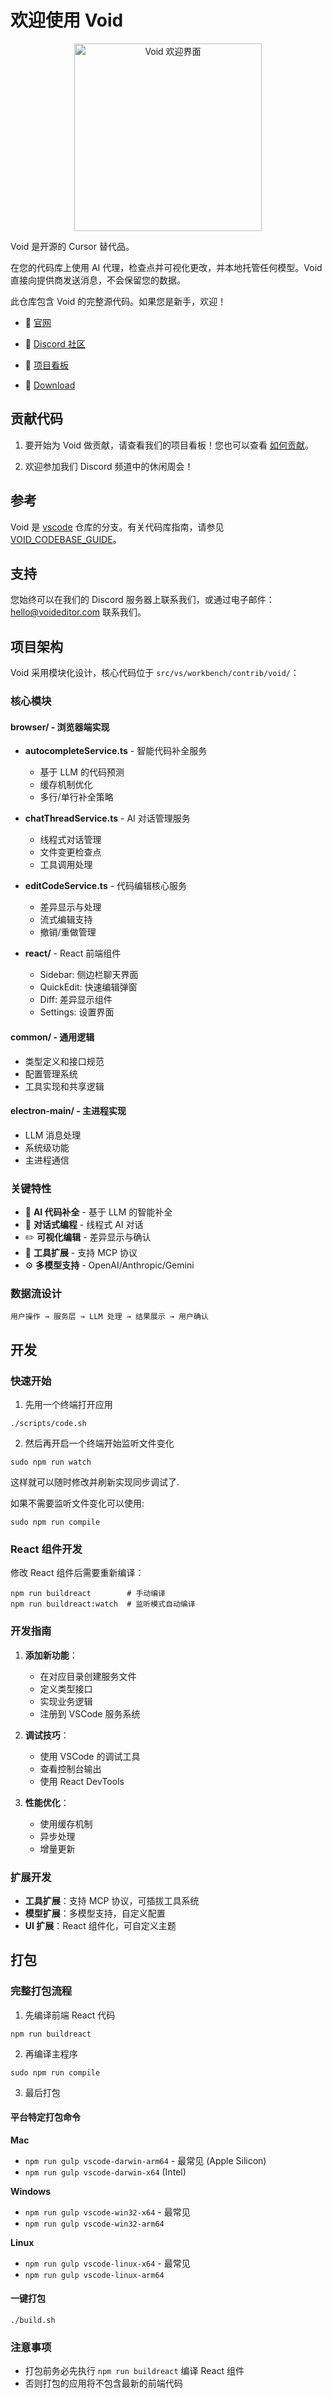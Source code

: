 # 欢迎使用 Void

<div align="center">
  <img
    src="./src/vs/workbench/browser/parts/editor/media/slice_of_void.png"
	 	alt="Void 欢迎界面"
		width="300"
	 	height="300"
	/>
</div>

Void 是开源的 Cursor 替代品。

在您的代码库上使用 AI 代理，检查点并可视化更改，并本地托管任何模型。Void 直接向提供商发送消息，不会保留您的数据。

此仓库包含 Void 的完整源代码。如果您是新手，欢迎！

- 🧭 [官网](https://voideditor.com)

- 👋 [Discord 社区](https://discord.gg/RSNjgaugJs)

- 🚙 [项目看板](https://github.com/orgs/voideditor/projects/2)

- 🌌 [Download](https://voideditor.com/download-beta)


## 贡献代码

1. 要开始为 Void 做贡献，请查看我们的项目看板！您也可以查看 [如何贡献](https://github.com/voideditor/void/blob/main/HOW_TO_CONTRIBUTE.md)。

2. 欢迎参加我们 Discord 频道中的休闲周会！


## 参考

Void 是 [vscode](https://github.com/microsoft/vscode) 仓库的分支。有关代码库指南，请参见 [VOID_CODEBASE_GUIDE](https://github.com/voideditor/void/blob/main/VOID_CODEBASE_GUIDE.md)。

## 支持
您始终可以在我们的 Discord 服务器上联系我们，或通过电子邮件：hello@voideditor.com 联系我们。


## 项目架构

Void 采用模块化设计，核心代码位于 `src/vs/workbench/contrib/void/`：

### 核心模块

#### browser/ - 浏览器端实现
- **autocompleteService.ts** - 智能代码补全服务
  - 基于 LLM 的代码预测
  - 缓存机制优化
  - 多行/单行补全策略

- **chatThreadService.ts** - AI 对话管理服务
  - 线程式对话管理
  - 文件变更检查点
  - 工具调用处理

- **editCodeService.ts** - 代码编辑核心服务
  - 差异显示与处理
  - 流式编辑支持
  - 撤销/重做管理

- **react/** - React 前端组件
  - Sidebar: 侧边栏聊天界面
  - QuickEdit: 快速编辑弹窗
  - Diff: 差异显示组件
  - Settings: 设置界面

#### common/ - 通用逻辑
- 类型定义和接口规范
- 配置管理系统
- 工具实现和共享逻辑

#### electron-main/ - 主进程实现
- LLM 消息处理
- 系统级功能
- 主进程通信

### 关键特性
- 🤖 **AI 代码补全** - 基于 LLM 的智能补全
- 💬 **对话式编程** - 线程式 AI 对话
- ✏️ **可视化编辑** - 差异显示与确认
- 🔧 **工具扩展** - 支持 MCP 协议
- ⚙️ **多模型支持** - OpenAI/Anthropic/Gemini

### 数据流设计
```
用户操作 → 服务层 → LLM 处理 → 结果展示 → 用户确认
```

## 开发

### 快速开始
1. 先用一个终端打开应用
```
./scripts/code.sh
```

2. 然后再开启一个终端开始监听文件变化
```
sudo npm run watch
```
这样就可以随时修改并刷新实现同步调试了.

如果不需要监听文件变化可以使用:
```
sudo npm run compile
```

### React 组件开发
修改 React 组件后需要重新编译：
```
npm run buildreact        # 手动编译
npm run buildreact:watch  # 监听模式自动编译
```

### 开发指南
1. **添加新功能**：
   - 在对应目录创建服务文件
   - 定义类型接口
   - 实现业务逻辑
   - 注册到 VSCode 服务系统

2. **调试技巧**：
   - 使用 VSCode 的调试工具
   - 查看控制台输出
   - 使用 React DevTools

3. **性能优化**：
   - 使用缓存机制
   - 异步处理
   - 增量更新

### 扩展开发
- **工具扩展**：支持 MCP 协议，可插拔工具系统
- **模型扩展**：多模型支持，自定义配置
- **UI 扩展**：React 组件化，可自定义主题

## 打包

### 完整打包流程
1. 先编译前端 React 代码
```
npm run buildreact
```

2. 再编译主程序
```
sudo npm run compile
```

3. 最后打包

#### 平台特定打包命令
**Mac**
- `npm run gulp vscode-darwin-arm64` - 最常见 (Apple Silicon)
- `npm run gulp vscode-darwin-x64` (Intel)

**Windows**
- `npm run gulp vscode-win32-x64` - 最常见
- `npm run gulp vscode-win32-arm64`

**Linux**
- `npm run gulp vscode-linux-x64` - 最常见
- `npm run gulp vscode-linux-arm64`

#### 一键打包
```
./build.sh
```

### 注意事项
- 打包前务必先执行 `npm run buildreact` 编译 React 组件
- 否则打包的应用将不包含最新的前端代码
